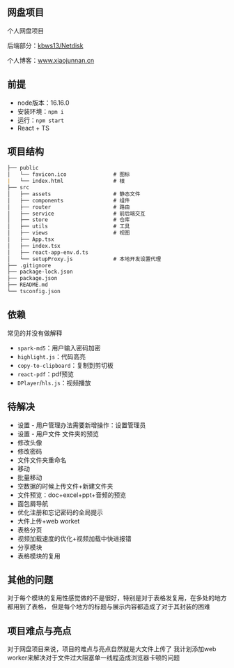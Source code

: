 <!--
 * @Author: XJN
 * @Date: 2023-10-06 02:24:25
 * @LastEditors: xiaojunnanya
 * @LastEditTime: 2023-12-05 15:47:09
 * @FilePath: \easy_pan\README.md
 * @Description: 
 * @前端实习生: 鲸落
-->
## 网盘项目

个人网盘项目

后端部分：[kbws13/Netdisk](https://github.com/kbws13/Netdisk)

个人博客：www.xiaojunnan.cn



## 前提

- node版本：16.16.0
- 安装环境：`npm i`
- 运行：`npm start`
- React + TS



## 项目结构

```markdown
├── public
│   └── favicon.ico               # 图标
|   └── index.html                # 根
├── src
│   ├── assets                    # 静态文件
│   ├── components                # 组件
│   ├── router                    # 路由
│   ├── service                   # 前后端交互
│   ├── store                     # 仓库
│   ├── utils                     # 工具
│   ├── views                     # 视图
│   ├── App.tsx
│   ├── index.tsx
│   ├── react-app-env.d.ts
│   └── setupProxy.js             # 本地开发设置代理
├── .gitignore
├── package-lock.json
├── package.json
├── README.md
└── tsconfig.json
```

## 依赖

常见的并没有做解释
- `spark-md5`：用户输入密码加密
- `highlight.js`：代码高亮
- `copy-to-clipboard`：复制到剪切板
- `react-pdf`：pdf预览
- `DPlayer`/`hls.js`：视频播放


## 待解决

- 设置 - 用户管理办法需要新增操作：设置管理员
- 设置 - 用户文件 文件夹的预览
- 修改头像
- 修改密码
- 文件文件夹重命名
- 移动
- 批量移动
- 空数据的时候上传文件+新建文件夹
- 文件预览：doc+excel+ppt+音频的预览
- 面包屑导航
- 优化注册和忘记密码的全局提示
- 大件上传+web worket
- 表格分页
- 视频加载速度的优化+视频加载中快进报错
- 分享模块
- 表格模块的复用

## 其他的问题

对于每个模块的复用性感觉做的不是很好，特别是对于表格发复用，在多处的地方都用到了表格，
但是每个地方的标题与展示内容都造成了对于其封装的困难

## 项目难点与亮点

对于网盘项目来说，项目的难点与亮点自然就是大文件上传了
我计划添加web worker来解决对于文件过大阻塞单一线程造成浏览器卡顿的问题
